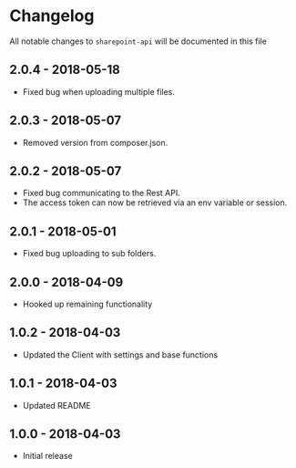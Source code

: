 # Changelog

All notable changes to `sharepoint-api` will be documented in this file

## 2.0.4 - 2018-05-18

- Fixed bug when uploading multiple files.

## 2.0.3 - 2018-05-07

- Removed version from composer.json.

## 2.0.2 - 2018-05-07

- Fixed bug communicating to the Rest API.
- The access token can now be retrieved via an env variable or session.

## 2.0.1 - 2018-05-01

- Fixed bug uploading to sub folders.

## 2.0.0 - 2018-04-09

- Hooked up remaining functionality

## 1.0.2 - 2018-04-03

- Updated the Client with settings and base functions

## 1.0.1 - 2018-04-03

- Updated README

## 1.0.0 - 2018-04-03

- Initial release
